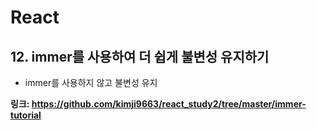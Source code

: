 # React
## 12. immer를 사용하여 더 쉽게 불변성 유지하기
- immer를 사용하지 않고 불변성 유지


**링크: https://github.com/kimji9663/react_study2/tree/master/immer-tutorial**